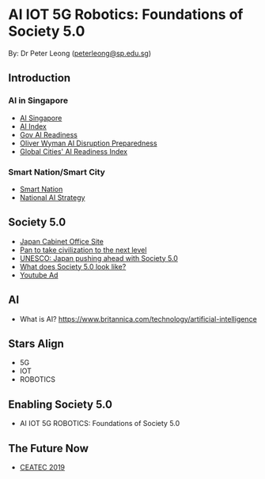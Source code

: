 # AI IOT 5G Robotics: Foundations of Society 5.0
By: Dr Peter Leong (peterleong@sp.edu.sg)


## Introduction
### AI in Singapore
* [AI Singapore](http://www.aisingapore.org)
* [AI Index](hai.stanford.edu/ai-index/)
* [Gov AI Readiness](https://www.oxfordinsights.com/ai-readiness2019)
* [Oliver Wyman AI Disruption Preparedness](https://www.straitstimes.com/singapore/singapore-tops-list-of-105-cities-most-ready-for-ai-disruption-new-index-shows)
* [Global Cities' AI Readiness Index](https://www.oliverwymanforum.com/city-readiness/global-cities-ai-readiness-index-2019.html)
### Smart Nation/Smart City
* [Smart Nation](http://www.smartnation.sg)
* [National AI Strategy](https://www.smartnation.sg/why-Smart-Nation/NationalAIStrategy)


## Society 5.0
* [Japan Cabinet Office Site](https://www8.cao.go.jp/cstp/english/society5_0/index.html)
* [Pan to take civilization to the next level](https://www.slashgear.com/society-5-0-japans-plan-to-take-civilization-to-the-next-level-14595383/)
* [UNESCO: Japan pushing ahead with Society 5.0](https://en.unesco.org/news/japan-pushing-ahead-society-50-overcome-chronic-social-challenges)
* [What does Society 5.0 look like?](https://news.cgtn.com/news/2019-06-29/What-does-Japan-s-Society-5-0-look-like--HUCOSFuaHe/index.html)
* [Youtube Ad](https://youtu.be/yF38rc-0EnI)


## AI
* What is AI? https://www.britannica.com/technology/artificial-intelligence
 



## Stars Align
* 5G
* IOT
* ROBOTICS


## Enabling Society 5.0
* AI IOT 5G ROBOTICS: Foundations of Society 5.0


## The Future Now
* [CEATEC 2019](https://www.forbes.com/sites/japan/2019/11/28/society-50-town-turns-heads-at-japans-ceatec-tech-show/#595fc4c5542f)

